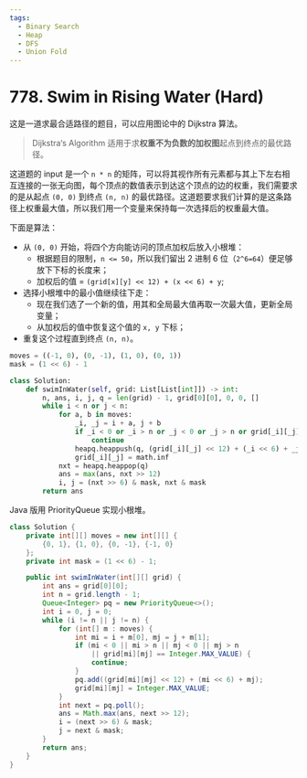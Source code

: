 ```yaml
---
tags:
  - Binary Search
  - Heap
  - DFS
  - Union Fold
---
```


# 778. Swim in Rising Water (Hard)

这是一道求最合适路径的题目，可以应用图论中的 Dijkstra 算法。

> Dijkstra‘s Algorithm 适用于求**权重不为负数的加权图**起点到终点的最优路径。

这道题的 input 是一个 `n * n` 的矩阵，可以将其视作所有元素都与其上下左右相互连接的一张无向图，每个顶点的数值表示到达这个顶点的边的权重，我们需要求的是从起点 `(0, 0)` 到终点 `(n, n)` 的最优路径。这道题要求我们计算的是这条路径上权重最大值，所以我们用一个变量来保持每一次选择后的权重最大值。

下面是算法：

- 从 `(0, 0)` 开始，将四个方向能访问的顶点加权后放入小根堆：
  - 根据题目的限制，`n <= 50`，所以我们留出 2 进制 6 位（`2^6=64`）便足够放下下标的长度来；
  - 加权后的值 = `(grid[x][y] << 12) + (x << 6) + y`;
- 选择小根堆中的最小值继续往下走：
  - 现在我们选了一个新的值，用其和全局最大值再取一次最大值，更新全局变量；
  - 从加权后的值中恢复这个值的 `x, y` 下标；
- 重复这个过程直到终点 `(n, n)`。

```python
moves = ((-1, 0), (0, -1), (1, 0), (0, 1))
mask = (1 << 6) - 1

class Solution:
    def swimInWater(self, grid: List[List[int]]) -> int:
        n, ans, i, j, q = len(grid) - 1, grid[0][0], 0, 0, []
        while i < n or j < n:
            for a, b in moves:
                _i, _j = i + a, j + b
                if _i < 0 or _i > n or _j < 0 or _j > n or grid[_i][_j] == math.inf:
                    continue
                heapq.heappush(q, (grid[_i][_j] << 12) + (_i << 6) + _j)
                grid[_i][_j] = math.inf
            nxt = heapq.heappop(q)
            ans = max(ans, nxt >> 12)
            i, j = (nxt >> 6) & mask, nxt & mask
        return ans
```

Java 版用 PriorityQueue 实现小根堆。

```java
class Solution {
    private int[][] moves = new int[][] {
        {0, 1}, {1, 0}, {0, -1}, {-1, 0}
    };
    private int mask = (1 << 6) - 1;

    public int swimInWater(int[][] grid) {
        int ans = grid[0][0];
        int n = grid.length - 1;
        Queue<Integer> pq = new PriorityQueue<>();
        int i = 0, j = 0;
        while (i != n || j != n) {
            for (int[] m : moves) {
                int mi = i + m[0], mj = j + m[1];
                if (mi < 0 || mi > n || mj < 0 || mj > n
                    || grid[mi][mj] == Integer.MAX_VALUE) {
                    continue;
                }
                pq.add((grid[mi][mj] << 12) + (mi << 6) + mj);
                grid[mi][mj] = Integer.MAX_VALUE;
            }
            int next = pq.poll();
            ans = Math.max(ans, next >> 12);
            i = (next >> 6) & mask;
            j = next & mask;
        }
        return ans;
    }
}
```
